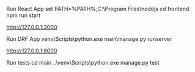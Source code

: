 Run React App
set PATH=%PATH%;C:\Program Files\nodejs
cd frontend
npm run start

http://127.0.0.1:3000


Run DRF App
venv\Scripts\python.exe main\manage.py runserver

http://127.0.0.1:8000


Run tests
cd main
..\venv\Scripts\python.exe manage.py test

